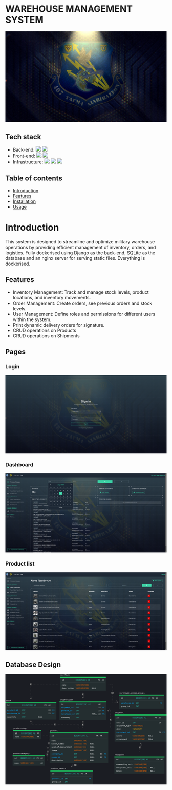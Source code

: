 # WAREHOUSE MANAGEMENT SYSTEM

![](https://raw.githubusercontent.com/rich-ter/army-warehouse-management-system/master/github_images/1920x1080.jpg)

## Tech stack

- Back-end:
  ![](https://img.shields.io/badge/-Python-informational?style=flat&logo=Python&logoColor=white&color=4AB197) ![](https://img.shields.io/badge/Django-informational?style=flat&logo=Django&logoColor=white&color=4AB197) <br>
- Front-end:
  ![](https://img.shields.io/badge/Bootstrap-informational?style=flat&logo=Bootstrap&logoColor=white&color=4AB197) ![](https://img.shields.io/badge/JavaScript-informational?style=flat&logo=JavaScript&logoColor=white&color=4AB197)
- Infrastructure:
  ![](https://img.shields.io/badge/Docker-informational?style=flat&logo=Docker&logoColor=white&color=4AB197) ![](https://img.shields.io/badge/Nginx-informational?style=flat&logo=Nginx&logoColor=white&color=4AB197) ![](https://img.shields.io/badge/-Gunicorn-informational?style=flat&logo=Gunicorn&logoColor=white&color=4AB197)

## Table of contents

- [Introduction](#introduction)
- [Features](#features)
- [Installation](#installation)
- [Usage](#usage)

# Introduction

This system is designed to streamline and optimize military warehouse operations by providing efficient management of inventory, orders, and logistics. Fully dockerised using Django as the back-end, SQLite as the database and an nginx server for serving static files. Everything is dockerised.

## Features

- Inventory Management: Track and manage stock levels, product locations, and inventory movements.
- Order Management: Create orders, see previous orders and stock levels.
- User Management: Define roles and permissions for different users within the system.
- Print dynamic delivery orders for signature.
- CRUD operations on Products
- CRUD operations on Shipments

## Pages

### Login

![](https://raw.githubusercontent.com/rich-ter/army-warehouse-management-system/master/github_images/ΣΔΑ-Login.png)

### Dashboard

![](https://raw.githubusercontent.com/rich-ter/army-warehouse-management-system/master/github_images/dashboard.png)

### Product list

![](https://raw.githubusercontent.com/rich-ter/army-warehouse-management-system/master/github_images/ΣΔΑ-Products.png)

## Database Design

![](https://raw.githubusercontent.com/rich-ter/army-warehouse-management-system/master/github_images/db_scheme_V3.png)
